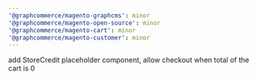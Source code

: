 ```yaml
---
'@graphcommerce/magento-graphcms': minor
'@graphcommerce/magento-open-source': minor
'@graphcommerce/magento-cart': minor
'@graphcommerce/magento-customer': minor
---
```


add StoreCredit placeholder component, allow checkout when total of the cart is 0
